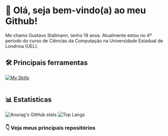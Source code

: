 # 👋 Olá, seja bem-vindo(a) ao meu Github!

Me chamo Gustavo Stallmann, tenho 19 anos. Atualmente estou no 4º período do curso de Ciências da Computação na Universidade Estadual de Londrina (UEL).
<br/>

## 🛠️ Principais ferramentas
[![My Skills](https://skillicons.dev/icons?i=java,c,ts,js,html,css,arch,git,nodejs)](https://skillicons.dev)<br/>
<br/>

## 📊 Estatísticas
![Anurag's GitHub stats](https://github-readme-stats.vercel.app/api?username=GustavoStallmann&show_icons=true&theme=transparent)
![Top Langs](https://github-readme-stats.vercel.app/api/top-langs/?username=GustavoStallmann&layout=compact&theme=transparent)
<br/>

### 👇 Veja meus principais repositórios
